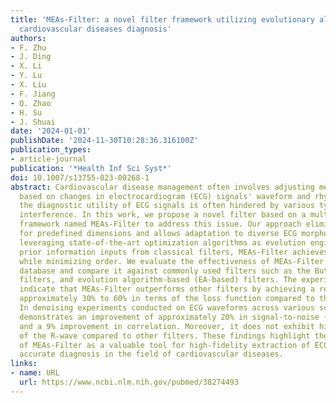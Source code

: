 ```yaml
---
title: 'MEAs-Filter: a novel filter framework utilizing evolutionary algorithms for
  cardiovascular diseases diagnosis'
authors:
- F. Zhu
- J. Ding
- X. Li
- Y. Lu
- X. Liu
- F. Jiang
- Q. Zhao
- H. Su
- J. Shuai
date: '2024-01-01'
publishDate: '2024-11-30T10:28:36.316100Z'
publication_types:
- article-journal
publication: '*Health Inf Sci Syst*'
doi: 10.1007/s13755-023-00268-1
abstract: Cardiovascular disease management often involves adjusting medication dosage
  based on changes in electrocardiogram (ECG) signals' waveform and rhythm. However,
  the diagnostic utility of ECG signals is often hindered by various types of noise
  interference. In this work, we propose a novel filter based on a multi-engine evolution
  framework named MEAs-Filter to address this issue. Our approach eliminates the need
  for predefined dimensions and allows adaptation to diverse ECG morphologies. By
  leveraging state-of-the-art optimization algorithms as evolution engine and incorporating
  prior information inputs from classical filters, MEAs-Filter achieves superior performance
  while minimizing order. We evaluate the effectiveness of MEAs-Filter on a real ECG
  database and compare it against commonly used filters such as the Butterworth, Chebyshev
  filters, and evolution algorithm-based (EA-based) filters. The experimental results
  indicate that MEAs-Filter outperforms other filters by achieving a reduction of
  approximately 30% to 60% in terms of the loss function compared to the other algorithms.
  In denoising experiments conducted on ECG waveforms across various scenarios, MEAs-Filter
  demonstrates an improvement of approximately 20% in signal-to-noise (SNR) ratio
  and a 9% improvement in correlation. Moreover, it does not exhibit higher losses
  of the R-wave compared to other filters. These findings highlight the potential
  of MEAs-Filter as a valuable tool for high-fidelity extraction of ECG signals, enabling
  accurate diagnosis in the field of cardiovascular diseases.
links:
- name: URL
  url: https://www.ncbi.nlm.nih.gov/pubmed/38274493
---
```

